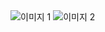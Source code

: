 <!DOCTYPE html>
<html lang="en">
<head>
  <meta charset="UTF-8">
  <meta name="viewport" content="width=device-width, initial-scale=1.0">
  <title></title>
  <style>
    .image-container {
      width: 100%;
      overflow-x: scroll;
      white-space: nowrap;
    }

    .image-container img {
      max-width: 100%; /* 이미지가 컨테이너를 벗어나지 않도록 최대 너비 설정 */
      height: auto;
      display: inline-block;
    }
  </style>
</head>
<body>
  <div class="image-container">
    <img src=![product](https://github.com/jhtpo1230/CodingForest/assets/127816763/6ecb18c0-8f0d-4530-837d-ad4c7d1b4fb8) alt="이미지 1">
    <img src="image2.jpg" alt="이미지 2">
    <!-- 필요한 만큼 이미지를 추가할 수 있습니다. -->
  </div>
</body>
</html>



